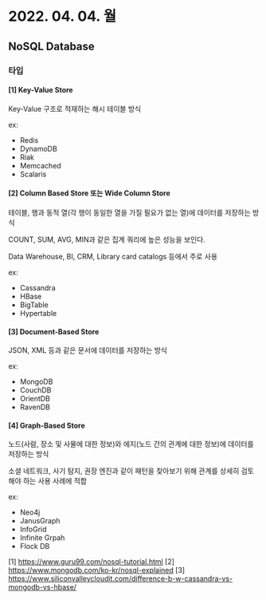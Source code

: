# 2022. 04. 04. 월

## NoSQL Database

### 타입

#### [1] Key-Value Store

Key-Value 구조로 적재하는 해시 테이블 방식

ex:
- Redis
- DynamoDB
- Riak
- Memcached
- Scalaris

#### [2] Column Based Store 또는 Wide Column Store

테이블, 행과 동적 열(각 행이 동일한 열을 가질 필요가 없는 열)에 데이터를 저장하는 방식

COUNT, SUM, AVG, MIN과 같은 집계 쿼리에 높은 성능을 보인다.

Data Warehouse, BI, CRM, Library card catalogs 등에서 주로 사용

ex:
- Cassandra
- HBase
- BigTable
- Hypertable

#### [3] Document-Based Store

JSON, XML 등과 같은 문서에 데이터를 저장하는 방식

ex:
- MongoDB
- CouchDB
- OrientDB
- RavenDB

#### [4] Graph-Based Store

노드(사람, 장소 및 사물에 대한 정보)와 에지(노드 간의 관계에 대한 정보)에 데이터를 저장하는 방식

소셜 네트워크, 사기 탐지, 권장 엔진과 같이 패턴을 찾아보기 위해 관계를 상세히 검토해야 하는 사용 사례에 적합

ex:
- Neo4j
- JanusGraph
- InfoGrid
- Infinite Grpah
- Flock DB

[1] https://www.guru99.com/nosql-tutorial.html
[2] https://www.mongodb.com/ko-kr/nosql-explained
[3] https://www.siliconvalleycloudit.com/difference-b-w-cassandra-vs-mongodb-vs-hbase/